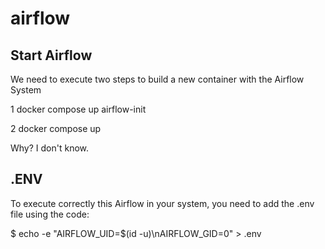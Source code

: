 # airflow
## Start Airflow
We need to execute two steps to build a new container with the Airflow System 

   1 docker compose up airflow-init
   
   2 docker compose up

Why? I don't know. 

## .ENV

To execute correctly this Airflow in your system, you need to add the .env file using the code:

   $ echo -e "AIRFLOW_UID=$(id -u)\nAIRFLOW_GID=0" > .env
